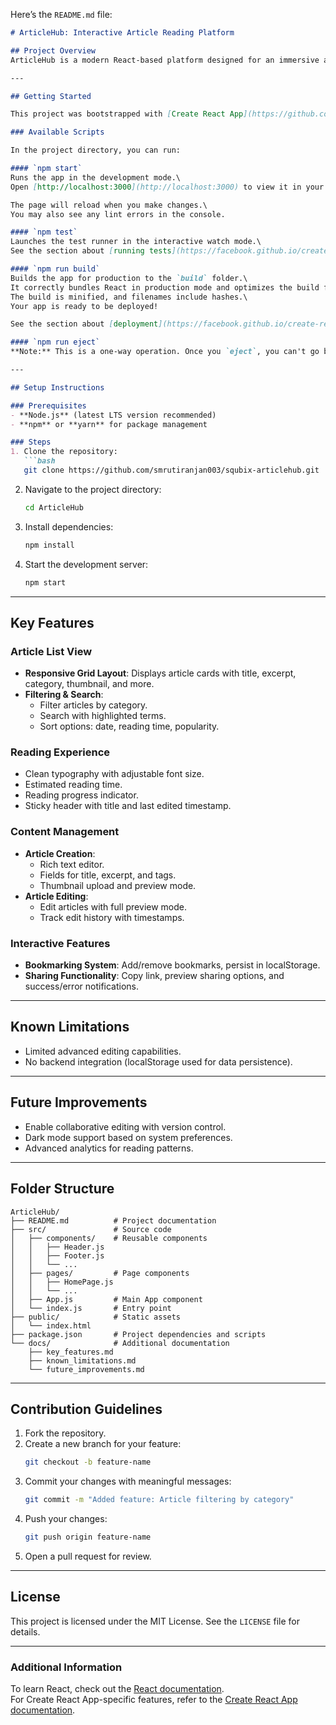 Here’s the `README.md` file:

```markdown
# ArticleHub: Interactive Article Reading Platform

## Project Overview
ArticleHub is a modern React-based platform designed for an immersive article reading experience. It emphasizes clean UI/UX design, responsive layouts, and efficient state management while providing robust content management features.

---

## Getting Started

This project was bootstrapped with [Create React App](https://github.com/facebook/create-react-app).

### Available Scripts

In the project directory, you can run:

#### `npm start`
Runs the app in the development mode.\
Open [http://localhost:3000](http://localhost:3000) to view it in your browser.

The page will reload when you make changes.\
You may also see any lint errors in the console.

#### `npm test`
Launches the test runner in the interactive watch mode.\
See the section about [running tests](https://facebook.github.io/create-react-app/docs/running-tests) for more information.

#### `npm run build`
Builds the app for production to the `build` folder.\
It correctly bundles React in production mode and optimizes the build for the best performance.\
The build is minified, and filenames include hashes.\
Your app is ready to be deployed!

See the section about [deployment](https://facebook.github.io/create-react-app/docs/deployment) for more information.

#### `npm run eject`
**Note:** This is a one-way operation. Once you `eject`, you can't go back!

---

## Setup Instructions

### Prerequisites
- **Node.js** (latest LTS version recommended)
- **npm** or **yarn** for package management

### Steps
1. Clone the repository:
   ```bash
   git clone https://github.com/smrutiranjan003/squbix-articlehub.git
   ```
2. Navigate to the project directory:
   ```bash
   cd ArticleHub
   ```
3. Install dependencies:
   ```bash
   npm install
   ```
4. Start the development server:
   ```bash
   npm start
   ```

---

## Key Features

### Article List View
- **Responsive Grid Layout**: Displays article cards with title, excerpt, category, thumbnail, and more.
- **Filtering & Search**:
  - Filter articles by category.
  - Search with highlighted terms.
  - Sort options: date, reading time, popularity.

### Reading Experience
- Clean typography with adjustable font size.
- Estimated reading time.
- Reading progress indicator.
- Sticky header with title and last edited timestamp.

### Content Management
- **Article Creation**:
  - Rich text editor.
  - Fields for title, excerpt, and tags.
  - Thumbnail upload and preview mode.
- **Article Editing**:
  - Edit articles with full preview mode.
  - Track edit history with timestamps.

### Interactive Features
- **Bookmarking System**: Add/remove bookmarks, persist in localStorage.
- **Sharing Functionality**: Copy link, preview sharing options, and success/error notifications.

---

## Known Limitations
- Limited advanced editing capabilities.
- No backend integration (localStorage used for data persistence).

---

## Future Improvements
- Enable collaborative editing with version control.
- Dark mode support based on system preferences.
- Advanced analytics for reading patterns.

---

## Folder Structure
```plaintext
ArticleHub/
├── README.md          # Project documentation
├── src/               # Source code
│   ├── components/    # Reusable components
│   │   ├── Header.js
│   │   ├── Footer.js
│   │   └── ...
│   ├── pages/         # Page components
│   │   ├── HomePage.js
│   │   └── ...
│   ├── App.js         # Main App component
│   └── index.js       # Entry point
├── public/            # Static assets
│   └── index.html
├── package.json       # Project dependencies and scripts
└── docs/              # Additional documentation
    ├── key_features.md
    ├── known_limitations.md
    └── future_improvements.md
```

---

## Contribution Guidelines
1. Fork the repository.
2. Create a new branch for your feature:
   ```bash
   git checkout -b feature-name
   ```
3. Commit your changes with meaningful messages:
   ```bash
   git commit -m "Added feature: Article filtering by category"
   ```
4. Push your changes:
   ```bash
   git push origin feature-name
   ```
5. Open a pull request for review.

---

## License
This project is licensed under the MIT License. See the `LICENSE` file for details.

---

### Additional Information

To learn React, check out the [React documentation](https://reactjs.org/).\
For Create React App-specific features, refer to the [Create React App documentation](https://facebook.github.io/create-react-app/docs/getting-started).
```
